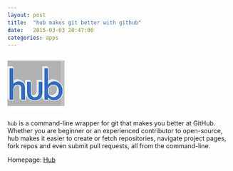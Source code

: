 ```yaml
---
layout: post
title:  "hub makes git better with github"
date:   2015-03-03 20:47:00
categories: apps
---
```

![Hub Logo](/assets/hub.png)

`hub` is a command-line wrapper for git that makes you better at GitHub. Whether you are beginner or an experienced contributor to open-source, hub makes it easier to create or fetch repositories, navigate project pages, fork repos and even submit pull requests, all from the command-line.

Homepage: [Hub](https://hub.github.com)

